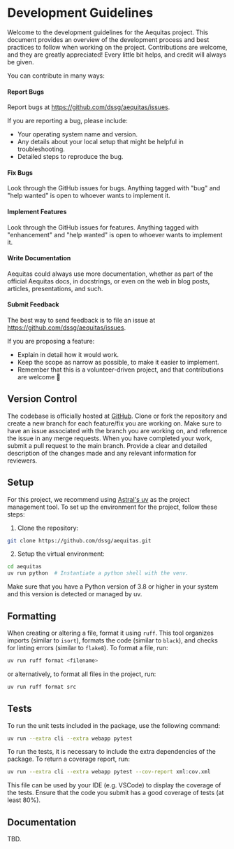 # Development Guidelines

Welcome to the development guidelines for the Aequitas project. This document provides an overview of the development process and best practices to follow when working on the project. Contributions are welcome, and they are greatly appreciated! Every little bit helps, and credit will always be given.

You can contribute in many ways:

#### Report Bugs
Report bugs at https://github.com/dssg/aequitas/issues.

If you are reporting a bug, please include:

* Your operating system name and version.
* Any details about your local setup that might be helpful in troubleshooting.
* Detailed steps to reproduce the bug.

#### Fix Bugs

Look through the GitHub issues for bugs. Anything tagged with "bug" and "help wanted" is open to whoever wants to implement it.

#### Implement Features

Look through the GitHub issues for features. Anything tagged with "enhancement" and "help wanted" is open to whoever wants to implement it.

#### Write Documentation

Aequitas could always use more documentation, whether as part of the official Aequitas docs, in docstrings, or even on the web in blog posts, articles, presentations, and such.

#### Submit Feedback

The best way to send feedback is to file an issue at https://github.com/dssg/aequitas/issues.

If you are proposing a feature:

* Explain in detail how it would work.
* Keep the scope as narrow as possible, to make it easier to implement.
* Remember that this is a volunteer-driven project, and that contributions are welcome 🙂 

## Version Control
The codebase is officially hosted at [GitHub](https://github.com/dssg/aequitas). Clone or fork the repository and create a new branch for each feature/fix you are working on. Make sure to have an issue associated with the branch you are working on, and reference the issue in any merge requests. When you have completed your work, submit a pull request to the main branch. Provide a clear and detailed description of the changes made and any relevant information for reviewers.

## Setup
For this project, we recommend using [Astral's uv](https://docs.astral.sh/uv/) as the project management tool. To set up the environment for the project, follow these steps:
1. Clone the repository:
```bash
git clone https://github.com/dssg/aequitas.git
```
2. Setup the virtual environment:
```bash
cd aequitas
uv run python  # Instantiate a python shell with the venv.
```

Make sure that you have a Python version of 3.8 or higher in your system and this version is detected or managed by uv.

## Formatting
When creating or altering a file, format it using `ruff`. This tool organizes imports (similar to `isort`), formats the code (similar to `black`), and checks for linting errors (similar to `flake8`). To format a file, run:
```bash
uv run ruff format <filename>
``` 
or alternatively, to format all files in the project, run:
```bash
uv run ruff format src
```

## Tests
To run the unit tests included in the package, use the following command:
```bash
uv run --extra cli --extra webapp pytest
```
To run the tests, it is necessary to include the extra dependencies of the package. 
To return a coverage report, run:
```bash
uv run --extra cli --extra webapp pytest --cov-report xml:cov.xml
```
This file can be used by your IDE (e.g. VSCode) to display the coverage of the tests.
Ensure that the code you submit has a good coverage of tests (at least 80%).

## Documentation
TBD.
